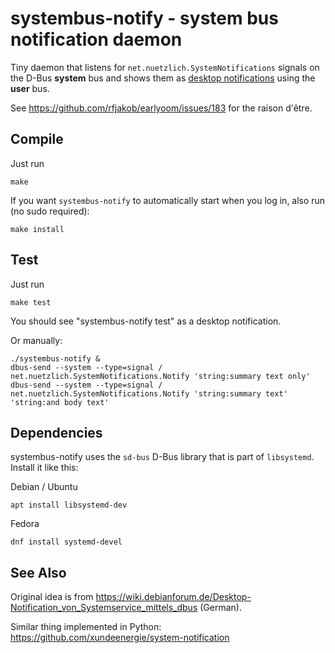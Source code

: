 systembus-notify - system bus notification daemon
=================================================

Tiny daemon that listens for `net.nuetzlich.SystemNotifications`
signals on the D-Bus **system** bus and shows them as
[desktop notifications](https://developer.gnome.org/notification-spec/)
using the **user** bus.

See https://github.com/rfjakob/earlyoom/issues/183 for the raison d'être.


Compile
-------

Just run

```
make
```

If you want `systembus-notify` to automatically start when you log in,
also run (no sudo required):

```
make install
```

Test
----

Just run

```
make test
```

You should see "systembus-notify test" as a desktop notification.

Or manually:

```
./systembus-notify &
dbus-send --system --type=signal / net.nuetzlich.SystemNotifications.Notify 'string:summary text only'
dbus-send --system --type=signal / net.nuetzlich.SystemNotifications.Notify 'string:summary text' 'string:and body text'
```

Dependencies
------------

systembus-notify uses the `sd-bus` D-Bus library that is part of `libsystemd`.
Install it like this:

Debian / Ubuntu

```
apt install libsystemd-dev
```

Fedora

```
dnf install systemd-devel
```

See Also
--------

Original idea is from https://wiki.debianforum.de/Desktop-Notification_von_Systemservice_mittels_dbus (German).

Similar thing implemented in Python: https://github.com/xundeenergie/system-notification
